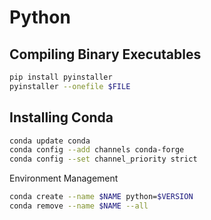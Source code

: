 # Python

## Compiling Binary Executables

```bash
pip install pyinstaller
pyinstaller --onefile $FILE
```
## Installing Conda

```bash
conda update conda
conda config --add channels conda-forge
conda config --set channel_priority strict
```
Environment Management
```bash
conda create --name $NAME python=$VERSION
conda remove --name $NAME --all
```

